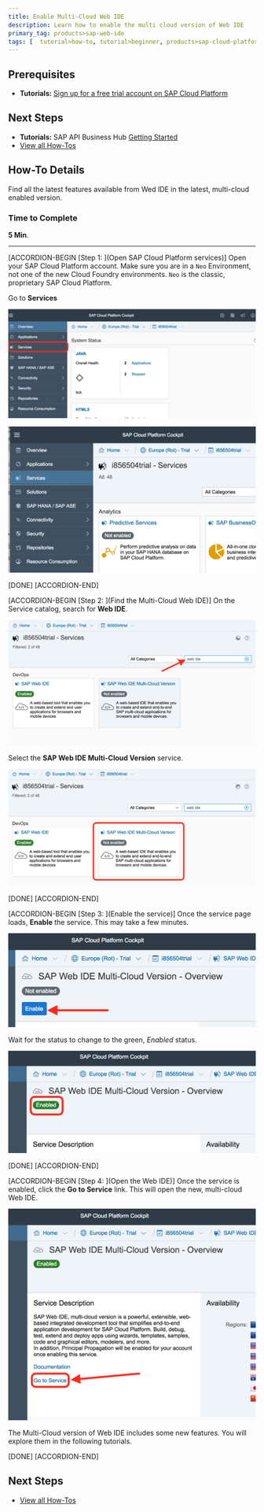 ```yaml
---
title: Enable Multi-Cloud Web IDE
description: Learn how to enable the multi cloud version of Web IDE
primary_tag: products>sap-web-ide
tags: [  tutorial>how-to, tutorial>beginner, products>sap-cloud-platform, products>sap-web-ide ]
---
```

## Prerequisites  
 - **Tutorials:** [Sign up for a free trial account on SAP Cloud Platform](https://www.sap.com/developer/tutorials/hcp-create-trial-account.html)

## Next Steps
 -  **Tutorials:** SAP API Business Hub [Getting Started](https://www.sap.com/developer/tutorials/hcp-abh-getting-started.html)
 - [View all How-Tos](http://www.sap.com/developer/tutorial-navigator.how-to.html)


## How-To Details
Find all the latest features available from Wed IDE in the latest, multi-cloud enabled version.

### Time to Complete
**5 Min**.

---

[ACCORDION-BEGIN [Step 1: ](Open SAP Cloud Platform services)]
Open your SAP Cloud Platform account. Make sure you are in a `Neo` Environment, not one of the new Cloud Foundry environments. `Neo` is the classic, proprietary SAP Cloud Platform.

Go to **Services**

![services location on SAP CP Home page](1.png)

![services page on SAP CP](2.png)

[DONE]
[ACCORDION-END]

[ACCORDION-BEGIN [Step 2: ](Find the Multi-Cloud Web IDE)]
On the Service catalog, search for **Web IDE**.

![search on SCP services page](3.png)

Select the **SAP Web IDE Multi-Cloud Version** service.

![sap web ide multi-cloud version](4.png)

[DONE]
[ACCORDION-END]


[ACCORDION-BEGIN [Step 3: ](Enable the service)]
Once the service page loads, **Enable** the service. This may take a few minutes.

![enable feature button for web ide](5.png)

Wait for the status to change to the green, _Enabled_ status.

![green enabled status icon](5b.png)

[DONE]
[ACCORDION-END]

[ACCORDION-BEGIN [Step 4: ](Open the Web IDE)]
Once the service is enabled, click the **Go to Service** link. This will open the new, multi-cloud Web IDE.

![go to service link location for web ide](6.png)

The Multi-Cloud version of Web IDE includes some new features. You will explore them in the following tutorials.

[DONE]
[ACCORDION-END]


## Next Steps
 - [View all How-Tos](http://www.sap.com/developer/tutorial-navigator.how-to.html)
